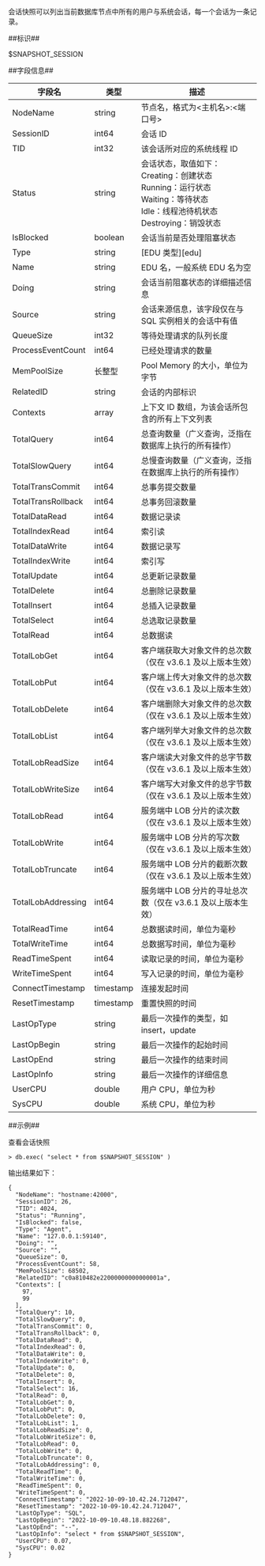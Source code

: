 
会话快照可以列出当前数据库节点中所有的用户与系统会话，每一个会话为一条记录。

##标识##

$SNAPSHOT_SESSION

##字段信息##

| 字段名            | 类型          | 描述                                               |
| ----------------- | ------------- | -------------------------------------------------- |
| NodeName          | string        | 节点名，格式为<主机名>:<端口号>                    |
| SessionID         | int64         | 会话 ID                                            |
| TID               | int32         | 该会话所对应的系统线程 ID                          |
| Status            | string        | 会话状态，取值如下：<br> Creating：创建状态<br>  Running：运行状态<br>  Waiting：等待状态<br>  Idle：线程池待机状态<br>  Destroying：销毁状态 |
| IsBlocked         | boolean       | 会话当前是否处理阻塞状态                           |
| Type              | string        | [EDU 类型][edu]                |
| Name              | string        | EDU 名，一般系统 EDU 名为空                        |
| Doing             | string        | 会话当前阻塞状态的详细描述信息                     |
| Source            | string        | 会话来源信息，该字段仅在与 SQL 实例相关的会话中有值 |
| QueueSize         | int32         | 等待处理请求的队列长度                             |
| ProcessEventCount | int64         | 已经处理请求的数量                                 |
| MemPoolSize       | 长整型        | Pool Memory 的大小，单位为字节                   |
| RelatedID         | string        | 会话的内部标识                                     |
| Contexts          | array         | 上下文 ID 数组，为该会话所包含的所有上下文列表     |
| TotalQuery        | int64         | 总查询数量（广义查询，泛指在数据库上执行的所有操作）  |
| TotalSlowQuery    | int64         | 总慢查询数量（广义查询，泛指在数据库上执行的所有操作）|
| TotalTransCommit  | int64         | 总事务提交数量                                     |
| TotalTransRollback| int64         | 总事务回滚数量                                     |
| TotalDataRead     | int64         | 数据记录读                                         |
| TotalIndexRead    | int64         | 索引读                                             |
| TotalDataWrite    | int64         | 数据记录写                                         |
| TotalIndexWrite   | int64         | 索引写                                             |
| TotalUpdate       | int64         | 总更新记录数量                                     |
| TotalDelete       | int64         | 总删除记录数量                                     |
| TotalInsert       | int64         | 总插入记录数量                                     |
| TotalSelect       | int64         | 总选取记录数量                                     |
| TotalRead         | int64         | 总数据读                                           |
| TotalLobGet           | int64     | 客户端获取大对象文件的总次数（仅在 v3.6.1 及以上版本生效） |
| TotalLobPut           | int64     | 客户端上传大对象文件的总次数（仅在 v3.6.1 及以上版本生效） |
| TotalLobDelete        | int64     | 客户端删除大对象文件的总次数（仅在 v3.6.1 及以上版本生效） |
| TotalLobList          | int64     | 客户端列举大对象文件的总次数（仅在 v3.6.1 及以上版本生效） |
| TotalLobReadSize      | int64     | 客户端读大对象文件的总字节数（仅在 v3.6.1 及以上版本生效） |
| TotalLobWriteSize     | int64     | 客户端写大对象文件的总字节数（仅在 v3.6.1 及以上版本生效） |
| TotalLobRead     | int64     | 服务端中 LOB 分片的读次数（仅在 v3.6.1 及以上版本生效） |
| TotalLobWrite     | int64     | 服务端中 LOB 分片的写次数（仅在 v3.6.1 及以上版本生效） |
| TotalLobTruncate    | int64     | 服务端中 LOB 分片的截断次数（仅在 v3.6.1 及以上版本生效） |
| TotalLobAddressing     | int64     | 服务端中 LOB 分片的寻址总次数（仅在 v3.6.1 及以上版本生效） |
| TotalReadTime     | int64         | 总数据读时间，单位为毫秒                           |
| TotalWriteTime    | int64         | 总数据写时间，单位为毫秒                           |
| ReadTimeSpent     | int64         | 读取记录的时间，单位为毫秒                         |
| WriteTimeSpent    | int64         | 写入记录的时间，单位为毫秒                         |
| ConnectTimestamp  | timestamp     | 连接发起时间                                       |
| ResetTimestamp    | timestamp     | 重置快照的时间                                     |
| LastOpType        | string        | 最后一次操作的类型，如 insert，update              |
| LastOpBegin       | string        | 最后一次操作的起始时间                             |
| LastOpEnd         | string        | 最后一次操作的结束时间                             |
| LastOpInfo        | string        | 最后一次操作的详细信息                             |
| UserCPU           | double        | 用户 CPU，单位为秒                                 |
| SysCPU            | double        | 系统 CPU，单位为秒                                 |

##示例##

查看会话快照

```lang-javascript
> db.exec( "select * from $SNAPSHOT_SESSION" )
```

输出结果如下：

```lang-json
{
  "NodeName": "hostname:42000",
  "SessionID": 26,
  "TID": 4024,
  "Status": "Running",
  "IsBlocked": false,
  "Type": "Agent",
  "Name": "127.0.0.1:59140",
  "Doing": "",
  "Source": "",
  "QueueSize": 0,
  "ProcessEventCount": 58,
  "MemPoolSize": 68502,
  "RelatedID": "c0a810482e22000000000000001a",
  "Contexts": [
    97,
    99
  ],
  "TotalQuery": 10,
  "TotalSlowQuery": 0,
  "TotalTransCommit": 0,
  "TotalTransRollback": 0,
  "TotalDataRead": 0,
  "TotalIndexRead": 0,
  "TotalDataWrite": 0,
  "TotalIndexWrite": 0,
  "TotalUpdate": 0,
  "TotalDelete": 0,
  "TotalInsert": 0,
  "TotalSelect": 16,
  "TotalRead": 0,
  "TotalLobGet": 0,
  "TotalLobPut": 0,
  "TotalLobDelete": 0,
  "TotalLobList": 1,
  "TotalLobReadSize": 0,
  "TotalLobWriteSize": 0,
  "TotalLobRead": 0,
  "TotalLobWrite": 0,
  "TotalLobTruncate": 0,
  "TotalLobAddressing": 0,
  "TotalReadTime": 0,
  "TotalWriteTime": 0,
  "ReadTimeSpent": 0,
  "WriteTimeSpent": 0,
  "ConnectTimestamp": "2022-10-09-10.42.24.712047",
  "ResetTimestamp": "2022-10-09-10.42.24.712047",
  "LastOpType": "SQL",
  "LastOpBegin": "2022-10-09-10.48.18.882268",
  "LastOpEnd": "--",
  "LastOpInfo": "select * from $SNAPSHOT_SESSION",
  "UserCPU": 0.07,
  "SysCPU": 0.02
}
```



[^_^]:
    本文使用的所有引用及链接
[edu]:manual/Distributed_Engine/Architecture/Thread_Model/edu.md
